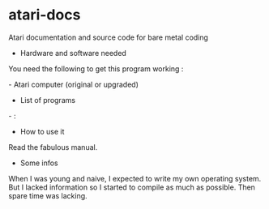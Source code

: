 # atari-docs

Atari documentation and source code for bare metal coding

* Hardware and software needed

You need the following to get this program working :

\- Atari computer (original or upgraded)<br>

* List of programs

\- : <br>

* How to use it

Read the fabulous manual.

* Some infos

When I was young and naive, I expected to write my own operating system. But I lacked information so I started to compile as much as possible. Then spare time was lacking.
